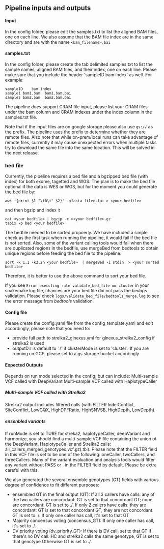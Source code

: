 ## Pipeline inputs and outputs

#### Input

In the config folder, please edit the samples.txt to list the aligned BAM files, one on each line. 
We also assume that the BAM file index are in the same directory and are with the name ``<bam_filename>.bai``

#### samples.txt

In the config folder, please create the tab delimited samples.txt to list the sample names, aligned BAM files, and their index, one on each line. Please make sure that you include the header  'sampleID	bam	index' as well. 
For example:
```
sampleID	bam	index
sample1 bam1.bam  bam1.bam.bai
sample2 bam2.bam  bam2.bam.bai
```

The pipeline *does* support CRAM file input, please list your CRAM files under the bam column and CRAM indexes under the index column in the samples.txt file.

Note that if the input files are on google storage please also use ``gs://`` as the prefix. The pipeline uses the prefix to determine whether they are remote files.
Also note that while on-prem/local runs can take advantage of remote files, currently it may cause unexpected errors when multiple tasks try to download the same file into the same location. This will be solved in the next release.

### bed file
Currently, the pipeline requires a bed file and a bgzipped bed file (with index) for both exome, tagetted and WGS. 
The plan is to make the bed file optional if the data is WES or WGS, but for the moment you could generate the bed file by:
```
awk '{print $1 "\t0\t" $2}'  <fasta file>.fai > <your bedfile>
```
and then bgzip and index it 
```
cat <your bedfile> | bgzip -c ><your bedfile>.gz
tabix -p bed <your bedfile>
```

The bedfile needed to be sorted propoerly. We have included a simple check as the first task when running the pipeline, it would fail if the bed file is not sorted. Also, some of the variant calling tools would fail when there are duplicated regions in the bedfile, use mergeBed from bedtools to obtain unique regions before feeding the bed file to the pipeline.
```
sort -k 1,1 -k2,2n <your bedfile>  | mergeBed -i stdin  > <your sorted bedfile>
```
Therefore, it is better to use the above command to sort your bed file.

If you see ```Error executing rule validate_bed_file on cluster``` in your snakemake log file, chances are your bed file did not pass the *bedops* validation. Please check ```logs/validate_bed_file/bedtools_merge.log``` to see the error message from *bedtools* validation.

#### Config file

Please create the config.yaml file from the config_template.yaml and edit accordingly, please note that you need to:
- provide full path to strelka2_glnexus.yml for glnexus_strelka2_config if strelka2 is used
- outputDir is default to './' if clusterMode is set to 'cluster'. If you are running on GCP, please set to a gs storage bucket accordingly


#### Expected Outputs

Depends on run mode selected in the config, but can include:
Multi-sample VCF called with DeepVariant
Multi-sample VCF called with HaplotypeCaller
##### Multi-sample VCF called with Strelka2
Strelka2 output includes filtered calls (with FILTER IndelConflict, SiteConflict, LowGQX, HighDPFRatio, HighSNVSB, HighDepth, LowDepth). 

##### ensenbled variants
If runMode is set to TURE for streka2, haplotypeCaller, deepVariant and harmonize, you should find a multi-sample VCF file containing the union of the DeepVariant, HaplotypeCaller and Strelka2 calls: all_callers_merged_genotypes.vcf.gz(.tbi). Please note that the FILTER field in this VCF file is set to be one of the following: oneCaller, twoCallers, and threeCallers. Many of the variant evaluation and analysis tools would filter any variant without PASS or . in the FILTER field by default. Please be extra careful with this. 

We also generated the several ensemble genotypes (GT) fields with various degree of confidence to fit different purposes:
- ensembled GT in the final output (GT):
  If all 3 callers have calls: 
     any of the two callers are concordant:  GT is set to that concordant GT; 
none are concordant: GT is set to ./.
If only 2 callers have calls:
they are concordant: GT is set to that concordant GT;
they are not concordant: GT is set to ./.
If only one caller has call, it's set to that GT
- Majority concensus voting (concensus_GT):
If only one caller has call, it's set to ./.
- DV priority voting (dv_priority_GT):
If there is DV call, set to that GT
If there's no DV call:
HC and strelka2 calls the same genotype, GT is set to that genotype
Otherwise GT is set to ./.
